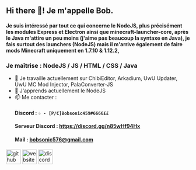 ## Hi there 👋! Je m'appelle Bob.

#### Je suis intéressé par tout ce qui concerne le NodeJS, plus précisément les modules Express et Electron ainsi que minecraft-launcher-core, après le Java m'attire un peu moins (j'aime pas beaucoup la syntaxe en Java), je fais surtout des launchers (NodeJS) mais il m'arrive également de faire mods Minecraft uniquement en 1.7.10 & 1.12.2,

### Je maîtrise : NodeJS / JS / HTML / CSS / Java

- 🔭 Je travaille actuellement sur ChibiEditor, Arkadium, UwU Updater, UwU MC Mod Injector, PalaConverter-JS 
- 🌱 J'apprends actuellement le NodeJS 
- 📫 Me contacter :
  #### Discord : ``♧ - [P/C]Bobsonic459#6666££``
  #### Serveur Discord : https://discord.gg/n85wHf94Hx
  #### Mail : bobsonic576@gmail.com

[<img src='https://cdn.jsdelivr.net/npm/simple-icons@3.0.1/icons/github.svg' alt='github' height='40'>](https://github.com/BOBsonic459)  [<img src='https://cdn.jsdelivr.net/npm/simple-icons@3.0.1/icons/icloud.svg' alt='website' height='40'>](https://bobsonic.com)   [<img src='https://cdn.jsdelivr.net/npm/simple-icons@3.0.1/icons/discord.svg' alt='discord server' height='40'>](https://discord.gg/n85wHf94Hx) 
